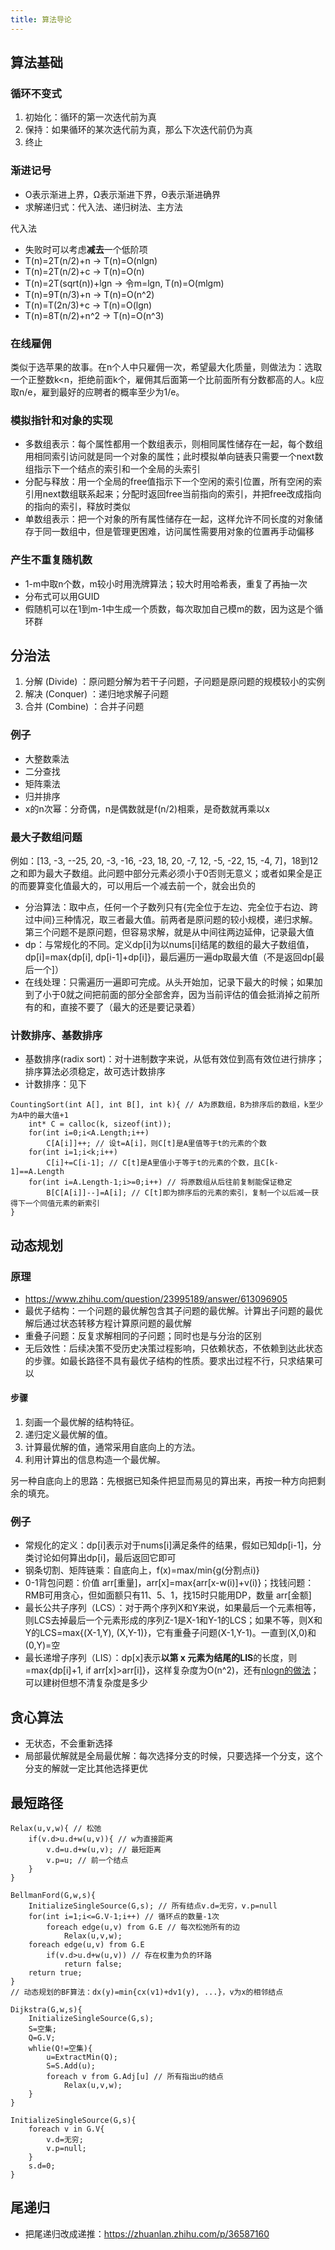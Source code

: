 ```yaml
---
title: 算法导论
---
```


算法基础
--------

### 循环不变式

1. 初始化：循环的第一次迭代前为真
2. 保持：如果循环的某次迭代前为真，那么下次迭代前仍为真
3. 终止

### 渐进记号

* O表示渐进上界，Ω表示渐进下界，Θ表示渐进确界
* 求解递归式：代入法、递归树法、主方法

代入法

* 失败时可以考虑**减去**一个低阶项
* T(n)=2T(n/2)+n -> T(n)=O(nlgn)
* T(n)=2T(n/2)+c -> T(n)=O(n)
* T(n)=2T(sqrt(n))+lgn -> 令m=lgn, T(n)=O(mlgm)
* T(n)=9T(n/3)+n -> T(n)=O(n^2)
* T(n)=T(2n/3)+c -> T(n)=O(lgn)
* T(n)=8T(n/2)+n^2 -> T(n)=O(n^3)

### 在线雇佣

类似于选苹果的故事。在n个人中只雇佣一次，希望最大化质量，则做法为：选取一个正整数k\<n，拒绝前面k个，雇佣其后面第一个比前面所有分数都高的人。k应取n/e，雇到最好的应聘者的概率至少为1/e。

### 模拟指针和对象的实现

* 多数组表示：每个属性都用一个数组表示，则相同属性储存在一起，每个数组用相同索引访问就是同一个对象的属性；此时模拟单向链表只需要一个next数组指示下一个结点的索引和一个全局的头索引
* 分配与释放：用一个全局的free值指示下一个空闲的索引位置，所有空闲的索引用next数组联系起来；分配时返回free当前指向的索引，并把free改成指向的指向的索引，释放时类似
* 单数组表示：把一个对象的所有属性储存在一起，这样允许不同长度的对象储存于同一数组中，但是管理更困难，访问属性需要用对象的位置再手动偏移

### 产生不重复随机数

* 1-m中取n个数，m较小时用洗牌算法；较大时用哈希表，重复了再抽一次
* 分布式可以用GUID
* 假随机可以在1到m-1中生成一个质数，每次取加自己模m的数，因为这是个循环群

分治法
------

1. 分解 (Divide) ：原问题分解为若干子问题，子问题是原问题的规模较小的实例
2. 解决 (Conquer) ：递归地求解子问题
3. 合并 (Combine) ：合并子问题

### 例子

* 大整数乘法
* 二分查找
* 矩阵乘法
* 归并排序
* x的n次幂：分奇偶，n是偶数就是f(n/2)相乘，是奇数就再乘以x

### 最大子数组问题

例如：[13, -3, --25, 20, -3, -16, -23, 18, 20, -7, 12, -5, -22, 15, -4, 7]，18到12之和即为最大子数组。此问题中部分元素必须小于0否则无意义；或者如果全是正的而要算变化值最大的，可以用后一个减去前一个，就会出负的

* 分治算法：取中点，任何一个子数列只有{完全位于左边、完全位于右边、跨过中间}三种情况，取三者最大值。前两者是原问题的较小规模，递归求解。第三个问题不是原问题，但容易求解，就是从中间往两边延伸，记录最大值
* dp：与常规化的不同。定义dp[i]为以nums[i]结尾的数组的最大子数组值，dp[i]=max{dp[i], dp[i-1]+dp[i]}，最后遍历一遍dp取最大值（不是返回dp[最后一个]）
* 在线处理：只需遍历一遍即可完成。从头开始加，记录下最大的时候；如果加到了小于0就之间把前面的部分全部舍弃，因为当前评估的值会抵消掉之前所有的和，直接不要了（最大的还是要记录着）

### 计数排序、基数排序

* 基数排序(radix sort)：对十进制数字来说，从低有效位到高有效位进行排序；排序算法必须稳定，故可选计数排序
* 计数排序：见下

```
CountingSort(int A[], int B[], int k){ // A为原数组，B为排序后的数组，k至少为A中的最大值+1
    int* C = calloc(k, sizeof(int));
    for(int i=0;i<A.Length;i++)
        C[A[i]]++; // 设t=A[i]，则C[t]是A里值等于t的元素的个数
    for(int i=1;i<k;i++)
        C[i]+=C[i-1]; // C[t]是A里值小于等于t的元素的个数，且C[k-1]==A.Length
    for(int i=A.Length-1;i>=0;i++) // 将原数组从后往前复制能保证稳定
        B[C[A[i]]--]=A[i]; // C[t]即为排序后的元素的索引，复制一个以后减一获得下一个同值元素的新索引
}
```

动态规划
--------

### 原理

* https://www.zhihu.com/question/23995189/answer/613096905
* 最优子结构：一个问题的最优解包含其子问题的最优解。计算出子问题的最优解后通过状态转移方程计算原问题的最优解
* 重叠子问题：反复求解相同的子问题；同时也是与分治的区别
* 无后效性：后续决策不受历史决策过程影响，只依赖状态，不依赖到达此状态的步骤。如最长路径不具有最优子结构的性质。要求出过程不行，只求结果可以

#### 步骤

1. 刻画一个最优解的结构特征。
2. 递归定义最优解的值。
3. 计算最优解的值，通常采用自底向上的方法。
4. 利用计算出的信息构造一个最优解。

另一种自底向上的思路：先根据已知条件把显而易见的算出来，再按一种方向把剩余的填充。

### 例子

* 常规化的定义：dp[i]表示对于nums[i]满足条件的结果，假如已知dp[i-1]，分类讨论如何算出dp[i]，最后返回它即可
* 钢条切割、矩阵链乘：自底向上，f(x)=max/min{g(分割点i)}
* 0-1背包问题：价值 arr[重量]，arr[x]=max{arr[x-w(i)]+v(i)}；找钱问题：RMB可用贪心，但如面额只有11、5、1，找15时只能用DP，数量 arr[金额]
* 最长公共子序列（LCS）：对于两个序列X和Y来说，如果最后一个元素相等，则LCS去掉最后一个元素形成的序列Z-1是X-1和Y-1的LCS；如果不等，则X和Y的LCS=max{(X-1,Y), (X,Y-1)}，它有重叠子问题(X-1,Y-1)。一直到(X,0)和(0,Y)=空
* 最长递增子序列（LIS）：dp[x]表示**以第 x 元素为结尾的LIS**的长度，则=max{dp[i]+1, if arr[x]\>arr[i]}，这样复杂度为O(n^2)，还有[nlogn的做法](https://blog.csdn.net/joylnwang/article/details/6766317)；可以建树但想不清复杂度是多少

贪心算法
--------

* 无状态，不会重新选择
* 局部最优解就是全局最优解：每次选择分支的时候，只要选择一个分支，这个分支的解就一定比其他选择更优

## 最短路径

```
Relax(u,v,w){ // 松弛
    if(v.d>u.d+w(u,v)){ // w为直接距离
        v.d=u.d+w(u,v); // 最短距离
        v.p=u; // 前一个结点
    }
}

BellmanFord(G,w,s){
    InitializeSingleSource(G,s); // 所有结点v.d=无穷，v.p=null
    for(int i=1;i<=G.V-1;i++) // 循环点的数量-1次
        foreach edge(u,v) from G.E // 每次松弛所有的边
            Relax(u,v,w);
    foreach edge(u,v) from G.E
        if(v.d>u.d+w(u,v)) // 存在权重为负的环路
            return false;
    return true;
}
// 动态规划的BF算法：dx(y)=min{cx(v1)+dv1(y), ...}，v为x的相邻结点

Dijkstra(G,w,s){
    InitializeSingleSource(G,s);
    S=空集;
    Q=G.V;
    whlie(Q!=空集){
        u=ExtractMin(Q);
        S=S.Add(u);
        foreach v from G.Adj[u] // 所有指出u的结点
            Relax(u,v,w);
    }
}

InitializeSingleSource(G,s){
    foreach v in G.V{
        v.d=无穷;
        v.p=null;
    }
    s.d=0;
}
```

尾递归
------

* 把尾递归改成递推：https://zhuanlan.zhihu.com/p/36587160
